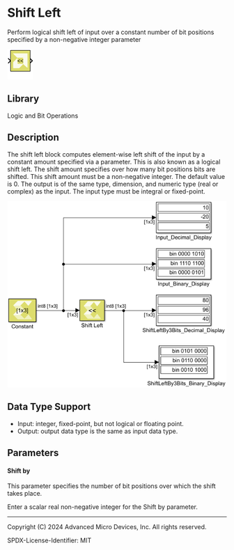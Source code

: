 # Shift Left

Perform logical shift left of input over a constant number of bit
positions specified by a non-negative integer parameter

![](./Images/block.png)

## Library

Logic and Bit Operations

## Description

The shift left block computes element-wise left shift of the input by a
constant amount specified via a parameter. This is also known as a
logical shift left. The shift amount specifies over how many bit
positions bits are shifted. This shift amount must be a non-negative
integer. The default value is 0. The output is of the same type,
dimension, and numeric type (real or complex) as the input. The input
type must be integral or fixed-point.


![](./Images/noa1532106955929.png)

## Data Type Support

- Input: integer, fixed-point, but not logical or floating point.
- Output: output data type is the same as input data type.

## Parameters

#### Shift by
This parameter specifies the number of bit positions over which the
shift takes place.

Enter a scalar real non-negative integer for the Shift by parameter.

--------------
Copyright (C) 2024 Advanced Micro Devices, Inc.
All rights reserved.

SPDX-License-Identifier: MIT
